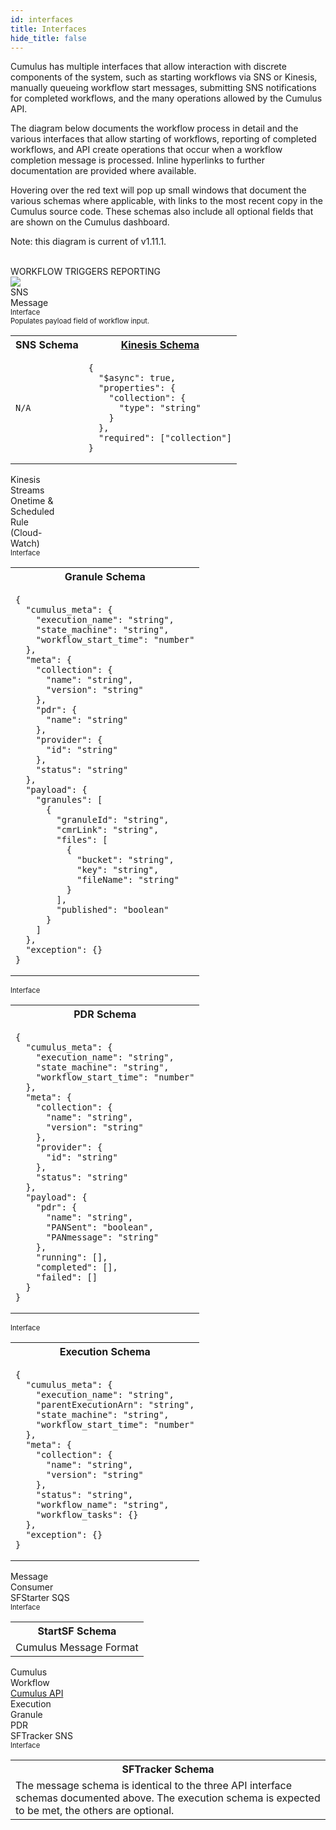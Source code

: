 ```yaml
---
id: interfaces
title: Interfaces
hide_title: false
---
```


Cumulus has multiple interfaces that allow interaction with discrete components of the system, such as starting workflows via SNS or Kinesis, manually queueing workflow start messages, submitting SNS notifications for completed workflows, and the many operations allowed by the Cumulus API.

The diagram below documents the workflow process in detail and the various interfaces that allow starting of workflows, reporting of completed workflows, and API create operations that occur when a workflow completion message is processed. Inline hyperlinks to further documentation are provided where available.

Hovering over the red text will pop up small windows that document the various schemas where applicable, with links to the most recent copy in the Cumulus source code. These schemas also include all optional fields that are shown on the Cumulus dashboard.

Note: this diagram is current of v1.11.1.
<br /><br />

<div style="position:relative">
  <span class="diagram-overlay-text" style="left:60px;top:-20px"><a id="trigs">WORKFLOW TRIGGERS</a></span>
  <span class="diagram-overlay-text" style="top:-20px;left:610px;">REPORTING</span>
  <img src="/cumulus/docs/assets/interface_diagram.png" style="min-width:800px;max-width:800px;height:auto" />
  <div class="diagram-overlay-text" style="top:20px;left:30px">
    SNS<br />Message
  </div>
  <div class="diagram-overlay-text red-text" style="top:65px;left:40px;font-size:0.8em;">
    Interface
    <div class="default-text">
      Populates <span class="red-text">payload</span> field of workflow input.
      <table>
        <tr>
          <th>SNS Schema</th>
          <th><a href="https://github.com/nasa/cumulus/blob/master/packages/api/lambdas/kinesis-consumer-event-schema.json">Kinesis Schema</a></th>
        </tr>
        <tr>
          <td><pre><code>N/A</code></pre></td>
          <td><pre><code>{
  "$async": true,
  "properties": {
    "collection": {
      "type": "string"
    }
  },
  "required": ["collection"]
}</code></pre></td>
        </tr>
      </table>
    </div>
  </div>
  <div class="diagram-overlay-text" style="top:85px;left:30px">
    Kinesis<br />Streams
  </div>
  <div class="diagram-overlay-text" style="top:145px;left:30px">
    Onetime &<br />Scheduled<br />Rule<br />(Cloud-<br />Watch)
  </div>
  <div class="diagram-overlay-text red-text" style="top:140px;left:632px;font-size:0.8em;">
    Interface
    <div class="default-text" style="top:-350px">
      <table>
        <tr>
          <th>Granule Schema</th>
        </tr>
        <tr>
          <td><pre><code>{
  "cumulus_meta": {
    "execution_name": "string",
    "state_machine": "string",
    "workflow_start_time": "number"
  },
  "meta": {
    "collection": {
      "name": "string",
      "version": "string"
    },
    "pdr": {
      "name": "string"
    },
    "provider": {
      "id": "string"
    },
    "status": "string"
  },
  "payload": {
    "granules": [
      {
        "granuleId": "string",
        "cmrLink": "string",
        "files": [
          {
            "bucket": "string",
            "key": "string",
            "fileName": "string"
          }
        ],
        "published": "boolean"
      }
    ]
  },
  "exception": {}
}</code></pre></td>
        </tr>
      </table>
    </div>
  </div>
  <div class="diagram-overlay-text red-text" style="top:140px;left:715px;font-size:0.8em;">
    Interface
    <div class="default-text" style="top:-250px">
      <table>
        <tr>
          <th>PDR Schema</th>
        </tr>
        <tr>
          <td><pre><code>{
  "cumulus_meta": {
    "execution_name": "string",
    "state_machine": "string",
    "workflow_start_time": "number"
  },
  "meta": {
    "collection": {
      "name": "string",
      "version": "string"
    },
    "provider": {
      "id": "string"
    },
    "status": "string"
  },
  "payload": {
    "pdr": {
      "name": "string",
      "PANSent": "boolean",
      "PANmessage": "string"
    },
    "running": [],
    "completed": [],
    "failed": []
  }
}</code></pre></td>
        </tr>
      </table>
    </div>
  </div>
  <div class="diagram-overlay-text red-text" style="top:140px;left:550px;font-size:0.8em;">
    Interface
    <div class="default-text" style="top:-150px">
      <table>
        <tr>
          <th>Execution Schema</th>
        </tr>
        <tr>
          <td><pre><code>{
  "cumulus_meta": {
    "execution_name": "string",
    "parentExecutionArn": "string",
    "state_machine": "string",
    "workflow_start_time": "number"
  },
  "meta": {
    "collection": {
      "name": "string",
      "version": "string"
    },
    "status": "string",
    "workflow_name": "string",
    "workflow_tasks": {}
  },
  "exception": {}
}</code></pre></td>
        </tr>
      </table>
    </div>
  </div>
  <div class="diagram-overlay-text" style="top:45px;left:180px">
    Message<br />Consumer
  </div>
  <div class="diagram-overlay-text" style="top:203px;left:170px">
    SFStarter SQS
  </div>
  <div class="diagram-overlay-text red-text" style="top:240px;left:190px;font-size:0.8em;">
    Interface
    <div class="default-text" style="bottom:0">
      <table>
        <tr>
          <th>StartSF Schema</th>
        </tr>
        <tr>
          <td>
            <a id="msgFmt">Cumulus Message Format</a>
          </td>
        </tr>
      </table>
    </div>
  </div><div class="diagram-overlay-text" style="top:185px;left:377px">
    <a id="wFlow">Cumulus<br />Workflow</a>
  </div>
  <div class="diagram-overlay-text" style="top:35px;left:610px">
    <a href="https://nasa.github.io/cumulus-api/">Cumulus API</a>
  </div>
  <div class="diagram-overlay-text" style="top:95px;left:540px">
    <span>Execution</span>
  </div>
  <div class="diagram-overlay-text" style="top:95px;left:630px">
    <span>Granule</span>
  </div>
  <div class="diagram-overlay-text" style="top:95px;left:725px">
    <span>PDR</span>
  </div>
  <div class="diagram-overlay-text" style="top:210px;left:605px">
    SFTracker SNS
  </div>
  <div class="diagram-overlay-text red-text" style="top:240px;left:630px;font-size:0.8em;">
    Interface
    <div class="default-text" style="bottom:0;right:0">
      <table>
        <tr>
          <th>
            SFTracker Schema
          </th>
        </tr>
        <tr>
          <td>
            The message schema is identical to the three API interface schemas documented above. The execution schema is expected to be met, the others are optional.
          </td>
        </tr>
      </table>
    </div>
  </div>
</div>

<script type="text/javascript">
var hostpath = window.location.href.substring(0, window.location.href.lastIndexOf('/')+1);
document.getElementById('trigs').setAttribute('href', hostpath+'workflows/workflow-triggers');
document.getElementById('msgFmt').setAttribute('href', hostpath+'workflows/cumulus-task-message-flow#cumulus-message-format');
document.getElementById('wFlow').setAttribute('href', hostpath+'workflows/workflows-readme');
</script>

